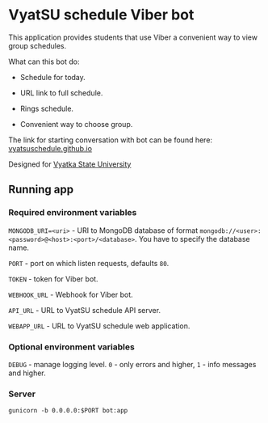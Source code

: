 # VyatSU schedule Viber bot

This application provides students that use Viber a convenient way to view group schedules.

What can this bot do:

- Schedule for today.

- URL link to full schedule.

- Rings schedule.

- Convenient way to choose group.

The link for starting conversation with bot can be found here: [vyatsuschedule.github.io](https://vyatsuschedule.github.io)

Designed for [Vyatka State University](https://www.vyatsu.ru)

## Running app

### Required environment variables

`MONGODB_URI=<uri>` - URI to MongoDB database of format `mongodb://<user>:<password>@<host>:<port>/<database>`. You have to specify the database name.

`PORT` - port on which listen requests, defaults `80`.

`TOKEN` - token for Viber bot.

`WEBHOOK_URL` - Webhook for Viber bot.

`API_URL` - URL to VyatSU schedule API server.

`WEBAPP_URL` - URL to VyatSU schedule web application.

### Optional environment variables

`DEBUG` - manage logging level. `0` - only errors and higher, `1` - info messages and higher.

### Server

`gunicorn -b 0.0.0.0:$PORT bot:app`

